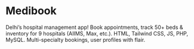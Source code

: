 # Medibook
Delhi’s hospital management app! Book appointments, track 50+ beds &amp; inventory for 9 hospitals (AIIMS, Max, etc.). HTML, Tailwind CSS, JS, PHP, MySQL. Multi-specialty bookings, user profiles with flair.

